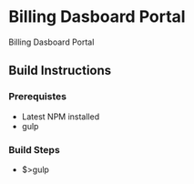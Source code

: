 # Billing Dasboard Portal

Billing Dasboard Portal


## Build Instructions

### Prerequistes

  * Latest NPM installed
  * gulp

### Build Steps

  * $>gulp
